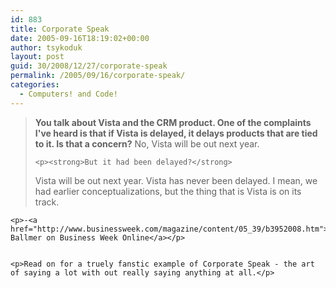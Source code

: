 ```yaml
---
id: 883
title: Corporate Speak
date: 2005-09-16T18:19:02+00:00
author: tsykoduk
layout: post
guid: 30/2008/12/27/corporate-speak
permalink: /2005/09/16/corporate-speak/
categories:
  - Computers! and Code!
---
```

<blockquote> <strong> You talk about Vista and the <span class="caps">CRM</span> product. One of the complaints I've heard is that if Vista is delayed, it delays products that are tied to it. Is that a concern?</strong>
No, Vista will be out next year.

	<p><strong>But it had been delayed?</strong>
Vista will be out next year. Vista has never been delayed. I mean, we had earlier conceptualizations, but the thing that is Vista is on its track. </blockquote></p>


	<p>-<a href="http://www.businessweek.com/magazine/content/05_39/b3952008.htm">Steve Ballmer on Business Week Online</a></p>


	<p>Read on for a truely fanstic example of Corporate Speak - the art of saying a lot with out really saying anything at all.</p>
